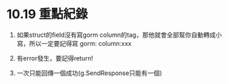 # 10.19 重點紀錄

1. 如果struct的field沒有寫gorm column的tag，那他就會全部幫你自動轉成小寫，所以一定要記得寫 gorm: column:xxx

2. 有error發生，要記得return!
3. 一次只能回傳一個成功(g.SendResponse只能有一個)

